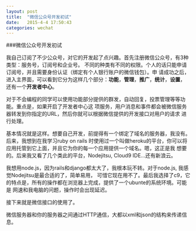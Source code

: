 ```yaml
---
layout: post
title:  "微信公众号开发初试"
date:   2015-4-4 17:50:43
categories: wechat
---
```


###微信公众号开发初试

我自己订阅了不少公众号，对它的开发起了点兴趣。首先注册微信公众号，有3种类型：服务号，订阅号和企业号。
不同的种类有不同的权限。个人的话只能申请订阅号，并且需要身份认证（绑定有个人银行账户的微信钱包）。申
请成功之后，进入主界面，可以看到它分为这样几个部分：**功能**，**管理**，**推广**，**统计**，**设置**，
还有一个**开发者中心**。

对于不会编程的同学可以使用功能部分提供的群发，自动回复，投票管理等等功能。重点是，如果开启了开发者中心这
项服务，用户消息和事件都会被微信服务器转发到你指定的URL，然后你就可以根据微信提供的开发接口对用户的请求
进行处理。

基本情况就是这样。想要自己开发，前提得有一个绑定了域名的服务器，我没有。后来，我想到在我学习ruby on rails
时使用过一个叫做heroku的平台，你可以将应用托管到它上面，并且它为你的每一个应用提供一个域名。嗯，这正是我
想要的。后来我又看了几个类此的平台，Nodejitsu, Cloud9 IDE...还有新浪云。

我想用node.js，因为rails和django都太大了，我根本玩不转。对于node.js, 我感觉Nodejitsu是最合适的了，简单易用，
可惜它现在用不了。最后我选择了c9，它的特点是，所有的操作都在浏览器上完成，提供了一个ubunte的系统环境。可能是
网速和我电脑的问题，操作时会出现延迟。

接下来就是微信接口的使用了。

微信服务器和你的服务器之间通过HTTP通信，大都以xml和json的结构来传递信息。
